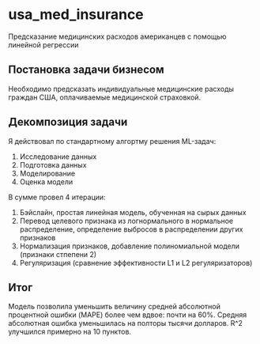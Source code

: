 # usa_med_insurance
Предсказание медицинских расходов американцев с помощью линейной регрессии

## Постановка задачи бизнесом
Необходимо предсказать индивидуальные медицинские расходы граждан США, оплачиваемые медицинской страховкой. 

## Декомпозиция задачи
Я действовал по стандартному алгортму решения ML-задач:
1. Исследование данных
2. Подготовка данных
3. Моделирование
4. Оценка модели

В сумме провел 4 итерации:
1. Бэйслайн, простая линейная модель, обученная на сырых данных
2. Перевод целевого признака из логнормального в нормальное распределение, определение выбросов в распределении других признаков
3. Нормализация признаков, добавление полиномиальной модели (признаки стпепени 2)
4. Регуляризация (сравнение эффективности L1 и L2 регуляризаторов)

## Итог
Модель позволила уменьшить величину средней абсолютной процентной ошибки (MAPE) более чем вдвое: почти на 60%. Средняя абсолютная ошибка уменьшилась на полторы тысячи долларов. R^2 улучшился примерно на 10 пунктов.
